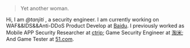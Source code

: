 

> Yet another woman.


Hi, I am *@tanjiti* , a security engineer. I am currently working on WAF&&IDS&&Anti-DDoS Product Develop at [Baidu](https://www.baidu.com/). I previously worked as Mobile APP Security Researcher  at [ctrip](https://www.ctrip.com/); Game Security Engineer at [淘米](http://www.61.com); And Game Tester at [51.com](http://51.com).





